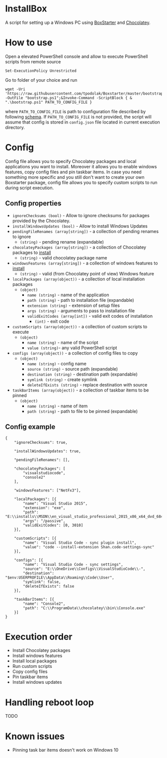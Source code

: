 # InstallBox
A script for setting up a Windows PC using [BoxStarter](http://boxstarter.org/) and [Chocolatey](https://chocolatey.org/).
# How to use
Open a elevated PowerShell console and allow to execute PowerShell scripts from remote source
````
Set-ExecutionPolicy Unrestricted
````
Go to folder of your choice and run
````
wget -Uri 'https://raw.githubusercontent.com/tpodolak/Boxstarter/master/bootstrap.ps1' -OutFile "bootstrap.ps1";&Invoke-Command -ScriptBlock { & ".\bootstrap.ps1" PATH_TO_CONFIG_FILE }
````
where ``PATH_TO_CONFIG_FILE`` is path to configuration file described by following  [schema](https://github.com/tpodolak/Boxstarter/blob/master/config.schema.json).
If ``PATH_TO_CONFIG_FILE`` is not provided, the script will assume that config is stored in ``config.json`` file located in current execution directory.
# Config
Config file allows you to specify Chocolatey packages and local applications you want to install. Moreover it allows you to enable windows features,
copy config files and pin taskbar items. In case you need something more specific and you still don't want to create your own Boxstarter package, config file
allows you to specify custom scripts to run during script execution.
## Config properties

- ``ignoreChecksums (bool)`` - Allow to ignore checksums for packages provided by the Chocolatey.
- ``installWindowsUpdates (bool)`` - Allow to install Windows Updates
- ``pendingFileRenames (array[string])`` - a collection of pending renames to ignore
  - ``(string)`` - pending rename (expandable)
- ``chocolateyPackages (array[string])`` - a collection of Chocolatey packages to [install](https://github.com/chocolatey/choco/wiki/CommandsInstall#examples)
  - ``(string)`` - valid chocolatey package name
- ``windowsFeatures (array[string])`` - a collection of windows features to [install](https://github.com/chocolatey/choco/wiki/CommandsList#windows-features)
  - ``(string)`` - valid (from Chocolatey point of view) Windows feature
- ``localPackages (array(object))`` - a collection of local installation packages
  - ``(object)``
    - ``name (string)`` - name of the application
    - ``path (string)`` - path to installation file (expandable)
    - ``extension (string)`` - extension of setup files
    - ``args (string)`` - arguments to pass to installation file
    - ``validExitCodes (array[int])`` - valid exit codes of installation
      * ``(int)`` - exit code
- ``customScripts (array(object))`` - a collection of custom scripts to execute
  - ``(object)``
    - ``name (string)`` - name of the script
    - ``value (string)``- any valid PowerShell script
- ``configs (array(object))`` - a collection of config files to copy
  - ``(object)``
    - ``name (string)`` - config name
    - ``source (string)`` - source path (expandable)
    - ``destination (string)`` - destination path (expandable)
    - ``symlink (string)`` - create symlink
    - ``deleteIfExists (string)`` - replace destination with source
- ``taskBarItems (array(object))`` - a collection of taskbar items to be pinned
  - ``(object)``
    - ``name (string)`` - name of item
    - ``path (string)`` - path to file to be pinned (expandable)

## Config example
````
{
    "ignoreChecksums": true,

    "installWindowsUpdates": true,

    "pendingFileRenames": [],

    "chocolateyPackages": [
        "visualstudiocode",
        "console2"
    ],

    "windowsFeatures": ["NetFx3"],

    "localPackages": [{
        "name": "Visual Studio 2015",
        "extension": "exe",
        "path": "E:\\installs\\MSDN\\en_visual_studio_professional_2015_x86_x64_dvd_6846629\\vs_professional.exe",
        "args": "/passive",
        "validExitCodes": [0, 3010]
    }],

    "customScripts": [{
        "name": "Visual Studio Code - sync plugin install",
        "value": "code --install-extension Shan.code-settings-sync"
    }],

    "configs": [{
        "name": "Visual Studio Code - sync settings",
        "source": "E:\\OneDrive\\Configs\\VisualStudioCode\\-",
        "destination": "$env:USERPROFILE\\AppData\\Roaming\\Code\\User",
        "symlink": false,
        "deleteIfExists": false
    }],

    "taskBarItems": [{
        "name": "Console2",
        "path": "C:\\ProgramData\\chocolatey\\bin\\Console.exe"
    }]
}
````
# Execution order
* Install Chocolatey packages
* Install windows features
* Install local packages
* Run custom scripts
* Copy config files
* Pin taskbar items
* Install windows updates

# Handling reboot loop
TODO

# Known issues
* Pinning task bar items doesn't work on Windows 10 

